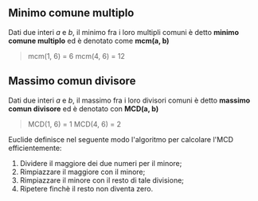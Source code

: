 ## Minimo comune multiplo
Dati due interi $a$ e $b$, il minimo fra i loro multipli comuni è detto **minimo comune multiplo** ed è denotato come **mcm(a, b)**
>mcm(1, 6) = 6
>mcm(4, 6) = 12

## Massimo comun divisore
Dati due interi $a$ e $b$, il massimo fra i loro divisori comuni è detto **massimo comun divisore** ed è denotato con **MCD(a, b)**
>MCD(1, 6) = 1
>MCD(4, 6) = 2

Euclide definisce nel seguente modo l'algoritmo per calcolare l'MCD efficientemente:
1. Dividere il maggiore dei due numeri per il minore;
2. Rimpiazzare il maggiore con il minore;
3. Rimpiazzare il minore con il resto di tale divisione;
4. Ripetere finchè il resto non diventa zero.

